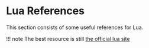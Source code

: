 # Lua References
This section consists of some useful references for Lua.

!!! note
    The best resource is still [the official lua site](https://lua.org)
